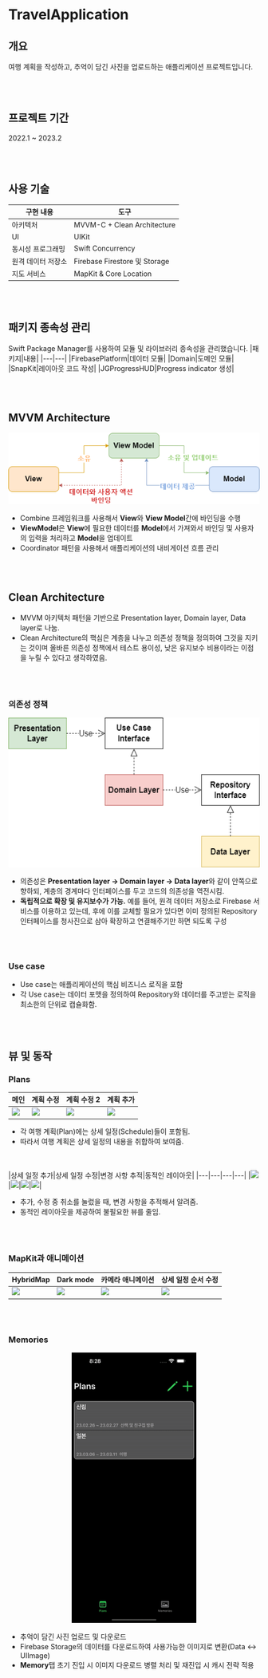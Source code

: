 # TravelApplication

## 개요
여행 계획을 작성하고, 추억이 담긴 사진을 업로드하는 애플리케이션 프로젝트입니다.


<br></br>
## 프로젝트 기간
2022.1 ~ 2023.2


<br></br>
## 사용 기술
|구현 내용|도구|
|---|---|
|아키텍처|MVVM-C + Clean Architecture|
|UI|UIKit|
|동시성 프로그래밍|Swift Concurrency|
|원격 데이터 저장소|Firebase Firestore 및 Storage|
|지도 서비스|MapKit & Core Location|



<br></br>
## 패키지 종속성 관리
Swift Package Manager를 사용하여 모듈 및 라이브러리 종속성을 관리했습니다.
|패키지|내용|
|---|---|
|FirebasePlatform|데이터 모듈|
|Domain|도메인 모듈|
|SnapKit|레이아웃 코드 작성|
|JGProgressHUD|Progress indicator 생성|



<br></br>
## MVVM Architecture
<p align="center">
 <img src="/Document/MVVM.png">
</p>

- Combine 프레임워크를 사용해서 **View**와 **View Model**간에 바인딩을 수행
- **ViewModel**은 **View**에 필요한 데이터를 **Model**에서 가져와서 바인딩 및 사용자의 입력을 처리하고 **Model**을 업데이트
- Coordinator 패턴을 사용해서 애플리케이션의 내비게이션 흐름 관리

<br></br>
## Clean Architecture

- MVVM 아키텍처 패턴을 기반으로 Presentation layer, Domain layer, Data layer로 나눔.
- Clean Architecture의 핵심은 계층을 나누고 의존성 정책을 정의하여 그것을 지키는 것이며 올바른 의존성 정책에서 테스트 용이성, 낮은 유지보수 비용이라는 이점을 누릴 수 있다고 생각하였음.


<br></br>
### 의존성 정책
<p align="center">
 <img src="/Document/Dependency policy.png" height=300>
</p>

- 의존성은 **Presentation layer -> Domain layer -> Data layer**와 같이 안쪽으로 향하되, 계층의 경계마다 인터페이스를 두고 코드의 의존성을 역전시킴.
- **독립적으로 확장 및 유지보수가 가능.** 예를 들어, 원격 데이터 저장소로 Firebase 서비스를 이용하고 있는데, 후에 이를 교체할 필요가 있다면 이미 정의된 Repository 인터페이스를 청사진으로 삼아 확장하고 연결해주기만 하면 되도록 구성


<br></br>
### Use case

- Use case는 애플리케이션의 핵심 비즈니스 로직을 포함
- 각 Use case는 데이터 포맷을 정의하여 Repository와 데이터를 주고받는 로직을 최소한의 단위로 캡슐화함.


<br></br>
## 뷰 및 동작
### Plans
|메인|계획 수정|계획 수정 2|계획 추가|
|---|---|---|---|
|<image src="Document/plansList.png" width="180">|<image src="Document/editPlans.png" width="180">|<image src="Document/editPlans2.png" width="180">|<image src="Document/newPlan.png" width="180">|

- 각 여행 계획(Plan)에는 상세 일정(Schedule)들이 포함됨.
- 따라서 여행 계획은 상세 일정의 내용을 취합하여 보여줌.


<br></br>
|상세 일정 추가|상세 일정 수정|변경 사항 추적|동적인 레이아웃|
|---|---|---|---|
|<image src="Document/newSchedule.png" width="180">|<image src="Document/editSchedule.png" width="180">|<image src="Document/tracking.png" width="180">|<image src="Document/dynamicLayout.gif" width="180">|

- 추가, 수정 중 취소를 눌렀을 때, 변경 사항을 추적해서 알려줌.
- 동적인 레이아웃을 제공하여 불필요한 뷰를 줄임.


<br></br>
### MapKit과 애니메이션
|HybridMap|Dark mode|카메라 애니메이션|상세 일정 순서 수정|
|---|---|---|---|
|<image src="Document/MKHybridMapConfiguration.png" width="180">|<image src="Document/darkmode.png" width="180">|<image src="Document/nextAnimation.gif" width="180">|<image src="Document/editOrder.gif" width="180">|


<br></br>
### Memories
<p align="center">
 <img src="Document/memoriesList.gif" width="250">
</p>

- 추억이 담긴 사진 업로드 및 다운로드
- Firebase Storage의 데이터를 다운로드하여 사용가능한 이미지로 변환(Data <-> UIImage)
- **Memory**탭 초기 진입 시 이미지 다운로드 병렬 처리 및 재진입 시 캐시 전략 적용
